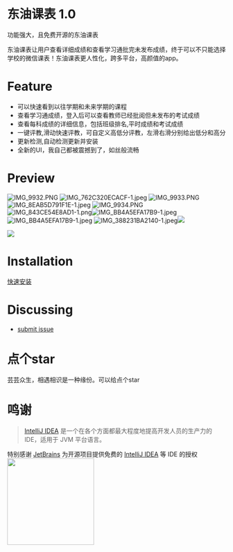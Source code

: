 东油课表 1.0
=========================
功能强大，且免费开源的东油课表

东油课表让用户查看详细成绩和查看学习通批完未发布成绩，终于可以不只能选择学校的微信课表！东油课表更人性化，跨多平台，高颜值的app。

Feature
=========================
- 可以快速看到以往学期和未来学期的课程
- 查看学习通成绩，登入后可以查看教师已经批阅但未发布的考试成绩
- 查看每科成绩的详细信息，包括班级排名,平时成绩和考试成绩
- 一键评教,滑动快速评教，可自定义高低分评教，左滑右滑分别给出低分和高分
- 更新检测,自动检测更新并安装
- 全新的UI，我自己都被震撼到了，如丝般流畅

Preview
=========================
![IMG_9932.PNG](img%2FIMG_9932.PNG)
![IMG_762C320ECACF-1.jpeg](img%2FIMG_762C320ECACF-1.jpeg)
![IMG_9933.PNG](img%2FIMG_9933.PNG)
![IMG_8EAB5D791F1E-1.jpeg](img%2FIMG_8EAB5D791F1E-1.jpeg)
![IMG_9934.PNG](img%2FIMG_9934.PNG)
![IMG_843CE54E8AD1-1.png](img%2FIMG_843CE54E8AD1-1.png)![IMG_BB4A5EFA17B9-1.jpeg](img%2FIMG_BB4A5EFA17B9-1.jpeg)
![IMG_BB4A5EFA17B9-1.jpeg](img%2FIMG_BB4A5EFA17B9-1.jpeg)
![IMG_388231BA2140-1.jpeg](img%2FIMG_388231BA2140-1.jpeg)![](https://img.tucang.cc/api/image/show/9d8c654b6cf7411f4c06ccdae1d8c523)

![](https://img.tucang.cc/api/image/show/56de9919174ef66d0e3056b6014dd597)

Installation
=========================

[快速安装](https://wwai.lanzouy.com/b02pwpe5e?password=4huv) 


Discussing
=========================
- [submit issue](https://github.com/Dough-su/nepu_course/issues/new)


点个star
=========================
芸芸众生，相遇相识是一种缘份。可以给点个star

鸣谢
=========================

> [IntelliJ IDEA](https://zh.wikipedia.org/zh-hans/IntelliJ_IDEA) 是一个在各个方面都最大程度地提高开发人员的生产力的 IDE，适用于 JVM 平台语言。

特别感谢 [JetBrains](https://www.jetbrains.com/) 为开源项目提供免费的 [IntelliJ IDEA](https://www.jetbrains.com/idea/) 等 IDE 的授权  
[<img src="![JetBrains Logo (Main) logo](https://resources.jetbrains.com/storage/products/company/brand/logos/jb_beam.png)" width="200"/>](https://www.jetbrains.com)

